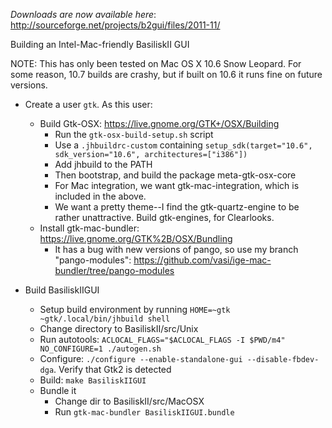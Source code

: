 *Downloads are now available here*: http://sourceforge.net/projects/b2gui/files/2011-11/

Building an Intel-Mac-friendly BasiliskII GUI

NOTE: This has only been tested on Mac OS X 10.6 Snow Leopard. For some reason, 10.7 builds are crashy, but if built on 10.6 it runs fine on future versions.

* Create a user `gtk`. As this user:
	* Build Gtk-OSX: https://live.gnome.org/GTK+/OSX/Building
		* Run the `gtk-osx-build-setup.sh` script
		* Use a `.jhbuildrc-custom` containing `setup_sdk(target="10.6", sdk_version="10.6", architectures=["i386"])`
		* Add jhbuild to the PATH
		* Then bootstrap, and build the package meta-gtk-osx-core
		* For Mac integration, we want gtk-mac-integration, which is included in the above.
		* We want a pretty theme--I find the gtk-quartz-engine to be rather unattractive. Build gtk-engines, for Clearlooks.
	* Install gtk-mac-bundler: https://live.gnome.org/GTK%2B/OSX/Bundling
		* It has a bug with new versions of pango, so use my branch "pango-modules": https://github.com/vasi/ige-mac-bundler/tree/pango-modules

* Build BasiliskIIGUI
	* Setup build environment by running `HOME=~gtk ~gtk/.local/bin/jhbuild shell`
	* Change directory to BasiliskII/src/Unix
	* Run autotools: `ACLOCAL_FLAGS="$ACLOCAL_FLAGS -I $PWD/m4" NO_CONFIGURE=1 ./autogen.sh`
	* Configure: `./configure --enable-standalone-gui --disable-fbdev-dga`. Verify that Gtk2 is detected
	* Build: `make BasiliskIIGUI`
	* Bundle it
		* Change dir to BasiliskII/src/MacOSX
		* Run `gtk-mac-bundler BasiliskIIGUI.bundle`
